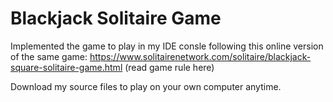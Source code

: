 # Blackjack Solitaire Game
Implemented the game to play in my IDE consle following this online version of the same game: 
https://www.solitairenetwork.com/solitaire/blackjack-square-solitaire-game.html (read game rule here)


Download my source files to play on your own computer anytime.
